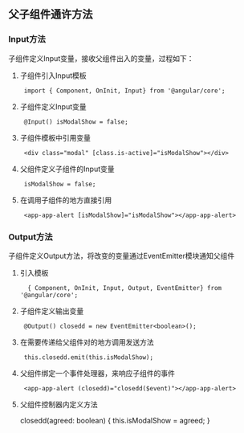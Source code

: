 ## 父子组件通许方法

### Input方法

子组件定义Input变量，接收父组件出入的变量，过程如下：

1. 子组件引入Input模板

		import { Component, OnInit, Input} from '@angular/core';

2. 子组件定义Input变量

		@Input() isModalShow = false;

3. 子组件模板中引用变量

		<div class="modal" [class.is-active]="isModalShow"></div>

4. 父组件定义子组件的Input变量

		isModalShow = false;

5. 在调用子组件的地方直接引用

		<app-app-alert [isModalShow]="isModalShow"></app-app-alert>

### Output方法

子组件定义Output方法，将改变的变量通过EventEmitter模块通知父组件

1. 引入模板

		 { Component, OnInit, Input, Output, EventEmitter} from '@angular/core';

2. 子组件定义输出变量

		@Output() closedd = new EventEmitter<boolean>();

3. 在需要传递给父组件对的地方调用发送方法

		this.closedd.emit(this.isModalShow);

4. 父组件绑定一个事件处理器，来响应子组件的事件

		<app-app-alert (closedd)="closedd($event)"></app-app-alert>

5. 父组件控制器内定义方法
	
	  closedd(agreed: boolean) {
	    this.isModalShow = agreed;
	  }
	